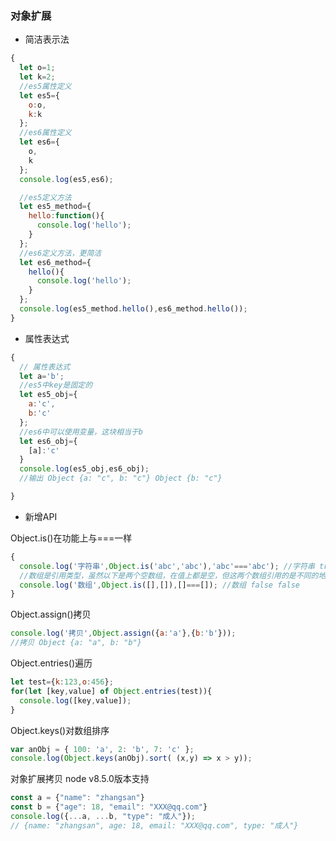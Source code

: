 ### 对象扩展
* 简洁表示法
```javascript
{
  let o=1;
  let k=2;
  //es5属性定义
  let es5={
    o:o,
    k:k
  };
  //es6属性定义
  let es6={
    o,
    k
  };
  console.log(es5,es6);

  //es5定义方法
  let es5_method={
    hello:function(){
      console.log('hello');
    }
  };
  //es6定义方法，更简洁
  let es6_method={
    hello(){
      console.log('hello');
    }
  };
  console.log(es5_method.hello(),es6_method.hello());
}
```
* 属性表达式
```javascript
{
  // 属性表达式
  let a='b';
  //es5中key是固定的
  let es5_obj={
    a:'c',
    b:'c'
  };
  //es6中可以使用变量，这块相当于b
  let es6_obj={
    [a]:'c'
  }
  console.log(es5_obj,es6_obj);
  //输出 Object {a: "c", b: "c"} Object {b: "c"}

}
```
* 新增API

Object.is()在功能上与===一样
```javascript
{
  console.log('字符串',Object.is('abc','abc'),'abc'==='abc'); //字符串 true true
  //数组是引用类型，虽然以下是两个空数组，在值上都是空，但这两个数组引用的是不同的地址，因此在严格意义上来讲，他两个不是完全相等的
  console.log('数组',Object.is([],[]),[]===[]); //数组 false false
}
```
Object.assign()拷贝
```javascript
console.log('拷贝',Object.assign({a:'a'},{b:'b'}));
//拷贝 Object {a: "a", b: "b"}
```
Object.entries()遍历
```javascript
let test={k:123,o:456};
for(let [key,value] of Object.entries(test)){
  console.log([key,value]);
}
```
Object.keys()对数组排序
```javascript
var anObj = { 100: 'a', 2: 'b', 7: 'c' };
console.log(Object.keys(anObj).sort( (x,y) => x > y));
```

对象扩展拷贝 node v8.5.0版本支持
```javascript
const a = {"name": "zhangsan"}
const b = {"age": 18, "email": "XXX@qq.com"}
console.log({...a, ...b, "type": "成人"});
// {name: "zhangsan", age: 18, email: "XXX@qq.com", type: "成人"}
```

